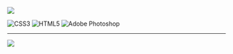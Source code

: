 ![](https://github-readme-streak-stats.herokuapp.com/?user=MyCodeIsntWorking&theme=tokyonight&hide_border=true)

![CSS3](https://img.shields.io/badge/css3-%231572B6.svg?style=plastic&logo=css3&logoColor=white) ![HTML5](https://img.shields.io/badge/html5-%23E34F26.svg?style=plastic&logo=html5&logoColor=white) ![Adobe Photoshop](https://img.shields.io/badge/adobephotoshop-%2331A8FF.svg?style=plastic&logo=adobephotoshop&logoColor=white)

---
[![](https://visitcount.itsvg.in/api?id=MyCodeIsntWorking&icon=7&color=0)](https://visitcount.itsvg.in)

<!-- Proudly created with GPRM ( https://gprm.itsvg.in ) -->
